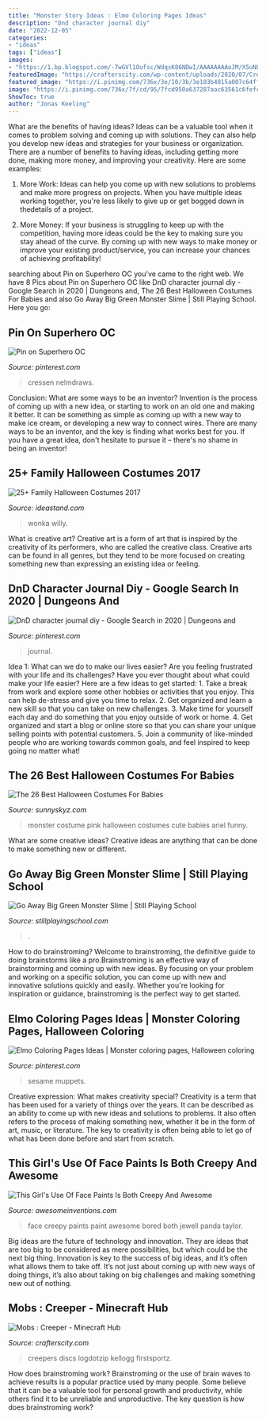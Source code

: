 ```yaml
---
title: "Monster Story Ideas : Elmo Coloring Pages Ideas"
description: "Dnd character journal diy"
date: "2022-12-05"
categories:
- "ideas"
tags: ["ideas"]
images:
- "https://1.bp.blogspot.com/-7wGVl1Oufsc/WdqsK86NDwI/AAAAAAAAoJM/X5uNL93GjOQi-QODzRHGq-mziZJk_d_GgCEwYBhgL/s1600/green-glitter-slime.jpg"
featuredImage: "https://crafterscity.com/wp-content/uploads/2020/07/Creeper.jpg"
featured_image: "https://i.pinimg.com/736x/3e/10/3b/3e103b4015a007c64ffbc3a281577c8d.jpg"
image: "https://i.pinimg.com/736x/7f/cd/95/7fcd950a637287aac63561c6fefca673.jpg"
ShowToc: true
author: "Jonas Keeling"
---
```



What are the benefits of having ideas?
Ideas can be a valuable tool when it comes to problem solving and coming up with solutions. They can also help you develop new ideas and strategies for your business or organization. There are a number of benefits to having ideas, including getting more done, making more money, and improving your creativity. Here are some examples:
1. More Work: Ideas can help you come up with new solutions to problems and make more progress on projects. When you have multiple ideas working together, you're less likely to give up or get bogged down in thedetails of a project.

2. More Money: If your business is struggling to keep up with the competition, having more ideas could be the key to making sure you stay ahead of the curve. By coming up with new ways to make money or improve your existing product/service, you can increase your chances of achieving profitability!

	

		
searching about Pin on Superhero OC you've came to the right web. We have 8 Pics about Pin on Superhero OC like DnD character journal diy - Google Search in 2020 | Dungeons and, The 26 Best Halloween Costumes For Babies and also Go Away Big Green Monster Slime | Still Playing School. Here you go:
		
    
## Pin On Superhero OC

<img loading=lazy src="https://i.pinimg.com/736x/8e/a7/3a/8ea73a2c5c9cc1c06a87231897eda7f6.jpg" onerror="this.onerror=null;this.src='https://tse1.mm.bing.net/th?id=OIP.YrVG3f-hLXDZ1993VmQjOAHaKX&amp;pid=15.1';" alt="Pin on Superhero OC">

_Source: pinterest.com_

>cressen nelmdraws. 

	

Conclusion: What are some ways to be an inventor?
Invention is the process of coming up with a new idea, or starting to work on an old one and making it better. It can be something as simple as coming up with a new way to make ice cream, or developing a new way to connect wires. There are many ways to be an inventor, and the key is finding what works best for you. If you have a great idea, don't hesitate to pursue it – there's no shame in being an inventor!

    
## 25+ Family Halloween Costumes 2017

<img loading=lazy src="https://ideastand.com/wp-content/uploads/2017/09/family-costumes/12-family-halloween-costume-diy-ideas.jpg" onerror="this.onerror=null;this.src='https://tse1.mm.bing.net/th?id=OIP.lgPakl14HwYq-J5hbu1ZlAHaLH&amp;pid=15.1';" alt="25+ Family Halloween Costumes 2017">

_Source: ideastand.com_

>wonka willy. 

	

What is creative art?
Creative art is a form of art that is inspired by the creativity of its performers, who are called the creative class. Creative arts can be found in all genres, but they tend to be more focused on creating something new than expressing an existing idea or feeling.

    
## DnD Character Journal Diy - Google Search In 2020 | Dungeons And

<img loading=lazy src="https://i.pinimg.com/736x/3e/10/3b/3e103b4015a007c64ffbc3a281577c8d.jpg" onerror="this.onerror=null;this.src='https://tse2.mm.bing.net/th?id=OIP.mLpB9BFN-Jm5mQpqg3YWjwHaFj&amp;pid=15.1';" alt="DnD character journal diy - Google Search in 2020 | Dungeons and">

_Source: pinterest.com_

>journal. 

	

Idea 1: What can we do to make our lives easier?
Are you feeling frustrated with your life and its challenges? Have you ever thought about what could make your life easier? Here are a few ideas to get started: 1. Take a break from work and explore some other hobbies or activities that you enjoy. This can help de-stress and give you time to relax. 2. Get organized and learn a new skill so that you can take on new challenges. 3. Make time for yourself each day and do something that you enjoy outside of work or home. 4. Get organized and start a blog or online store so that you can share your unique selling points with potential customers. 5. Join a community of like-minded people who are working towards common goals, and feel inspired to keep going no matter what! 
    
## The 26 Best Halloween Costumes For Babies

<img loading=lazy src="https://www.sunnyskyz.com/uploads/2014/09/q23pz-baby16.jpg" onerror="this.onerror=null;this.src='https://tse3.mm.bing.net/th?id=OIP.rHVDsCZqMt2W5qB_MEH6hQHaLH&amp;pid=15.1';" alt="The 26 Best Halloween Costumes For Babies">

_Source: sunnyskyz.com_

>monster costume pink halloween costumes cute babies ariel funny. 

	

What are some creative ideas?
Creative ideas are anything that can be done to make something new or different.

    
## Go Away Big Green Monster Slime | Still Playing School

<img loading=lazy src="https://1.bp.blogspot.com/-7wGVl1Oufsc/WdqsK86NDwI/AAAAAAAAoJM/X5uNL93GjOQi-QODzRHGq-mziZJk_d_GgCEwYBhgL/s1600/green-glitter-slime.jpg" onerror="this.onerror=null;this.src='https://tse3.mm.bing.net/th?id=OIP.QiKzOARnCilljVvK7ftW8wHaMB&amp;pid=15.1';" alt="Go Away Big Green Monster Slime | Still Playing School">

_Source: stillplayingschool.com_

>. 

	

How to do brainstroming?
Welcome to brainstroming, the definitive guide to doing brainstorms like a pro.Brainstroming is an effective way of brainstorming and coming up with new ideas. By focusing on your problem and working on a specific solution, you can come up with new and innovative solutions quickly and easily. Whether you're looking for inspiration or guidance, brainstroming is the perfect way to get started.

    
## Elmo Coloring Pages Ideas | Monster Coloring Pages, Halloween Coloring

<img loading=lazy src="https://i.pinimg.com/736x/7f/cd/95/7fcd950a637287aac63561c6fefca673.jpg" onerror="this.onerror=null;this.src='https://tse2.mm.bing.net/th?id=OIP.GIJSHrOoX-aVVEGFh_0TlAHaJ4&amp;pid=15.1';" alt="Elmo Coloring Pages Ideas | Monster coloring pages, Halloween coloring">

_Source: pinterest.com_

>sesame muppets. 

	

Creative expression: What makes creativity special?
Creativity is a term that has been used for a variety of things over the years. It can be described as an ability to come up with new ideas and solutions to problems. It also often refers to the process of making something new, whether it be in the form of art, music, or literature. The key to creativity is often being able to let go of what has been done before and start from scratch.

    
## This Girl&#039;s Use Of Face Paints Is Both Creepy And Awesome

<img loading=lazy src="https://www.awesomeinventions.com/wp-content/uploads/2015/01/creepy-face-paint.jpg" onerror="this.onerror=null;this.src='https://tse3.mm.bing.net/th?id=OIP.yvtGokGaFNQl7Y5Lan8_WgHaJ4&amp;pid=15.1';" alt="This Girl&#039;s Use Of Face Paints Is Both Creepy And Awesome">

_Source: awesomeinventions.com_

>face creepy paints paint awesome bored both jewell panda taylor. 

	

Big ideas are the future of technology and innovation. They are ideas that are too big to be considered as mere possibilities, but which could be the next big thing. Innovation is key to the success of big ideas, and it’s often what allows them to take off. It’s not just about coming up with new ways of doing things, it’s also about taking on big challenges and making something new out of nothing.

    
## Mobs : Creeper - Minecraft Hub

<img loading=lazy src="https://crafterscity.com/wp-content/uploads/2020/07/Creeper.jpg" onerror="this.onerror=null;this.src='https://tse2.mm.bing.net/th?id=OIP.T0FLqgyJWNEG_oB-j_fjUwHaEK&amp;pid=15.1';" alt="Mobs : Creeper - Minecraft Hub">

_Source: crafterscity.com_

>creepers discs logdotzip kellogg firstsportz. 

	

How does brainstroming work?
Brainstroming or the use of brain waves to achieve results is a popular practice used by many people. Some believe that it can be a valuable tool for personal growth and productivity, while others find it to be unreliable and unproductive. The key question is how does brainstroming work?

